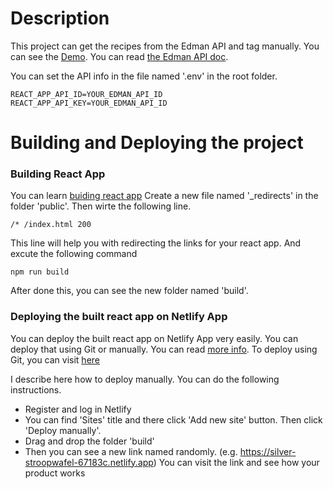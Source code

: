 # Description

This project can get the recipes from the Edman API and tag manually. You can see the [Demo](https://silver-stroopwafel-67183c.netlify.app). You can read [the Edman API doc](https://developer.edamam.com/edamam-docs-recipe-api).

You can set the API info in the file named '.env' in the root folder.

```
REACT_APP_API_ID=YOUR_EDMAN_API_ID
REACT_APP_API_KEY=YOUR_EDMAN_API_ID
```

# Building and Deploying the project

### Building React App

You can learn [buiding react app](https://www.freecodecamp.org/news/how-to-build-a-react-project-with-create-react-app-in-10-steps/#step-10-how-to-build-the-app-and-publish-it)
Create a new file named '\_redirects' in the folder 'public'. Then wirte the following line.

```
/* /index.html 200
```

This line will help you with redirecting the links for your react app. And excute the following command

```
npm run build
```

After done this, you can see the new folder named 'build'.

### Deploying the built react app on Netlify App

You can deploy the built react app on Netlify App very easily. You can deploy that using Git or manually. You can read [more info](https://docs.netlify.com/site-deploys/create-deploys/#app). To deploy using Git, you can visit [here](https://www.freecodecamp.org/news/how-to-deploy-react-router-based-app-to-netlify/)

I describe here how to deploy manually. You can do the following instructions.

- Register and log in Netlify
- You can find 'Sites' title and there click 'Add new site' button. Then click 'Deploy manually'.
- Drag and drop the folder 'build'
- Then you can see a new link named randomly. (e.g. https://silver-stroopwafel-67183c.netlify.app) You can visit the link and see how your product works
